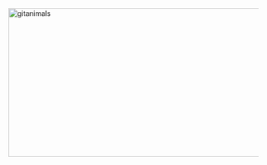 <a href="https://www.gitanimals.org/">
      <img
        src="https://render.gitanimals.org/guilds/675243929545565799/draw"
        width="600"
        height="300"
        alt="gitanimals"
      />
    </a>
 
